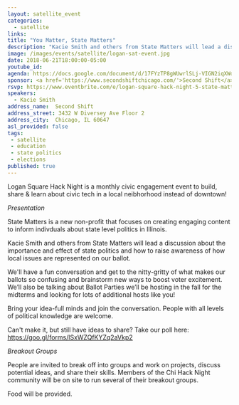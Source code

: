 ```yaml
---
layout: satellite_event
categories:
  - satellite
links:
title: "You Matter, State Matters"
description: "Kacie Smith and others from State Matters will lead a discussion about the importance and effect of state politics and how to raise awareness of how local issues are represented on our ballot. "
image: /images/events/satellite/logan-sat-event.jpg
date: 2018-06-21T18:00:00-05:00
youtube_id:
agenda: https://docs.google.com/document/d/17FYzTP8gWUwrlSLj-VIGN2iqXWohUPFiRvnsuBpdrL0/edit#
sponsor: <a href='https://www.secondshiftchicago.com/'>Second Shift</a>
rsvp: https://www.eventbrite.com/e/logan-square-hack-night-5-state-matters-tickets-46908402294
speakers:
  - Kacie Smith
address_name:  Second Shift
address_street: 3432 W Diversey Ave Floor 2
address_city:  Chicago, IL 60647
asl_provided: false
tags:
 - satellite
 - education
 - state politics
 - elections
published: true
---
```


Logan Square Hack Night is a monthly civic engagement event to build, share & learn about civic tech in a local neibhorhood instead of downtown!

*Presentation*

State Matters is a new non-profit that focuses on creating engaging content to inform indivduals about state level politics in Illinois.

Kacie Smith and others from State Matters will lead a discussion about the importance and effect of state politics and how to raise awareness of how local issues are represented on our ballot.

We'll have a fun conversation and get to the nitty-gritty of what makes our ballots so confusing and brainstorm new ways to boost voter excitement. We’ll also be talking about Ballot Parties we’ll be hosting in the fall for the midterms and looking for lots of additional hosts like you!

Bring your idea-full minds and join the conversation. People with all levels of political knowledge are welcome.

Can't make it, but still have ideas to share? Take our poll here: https://goo.gl/forms/lSxWZQfKYZq2aVkp2


*Breakout Groups*

People are invited to break off into groups and work on projects, discuss potential ideas, and share their skills. Members of the Chi Hack Night community will be on site to run several of their breakout groups.

Food will be provided.
